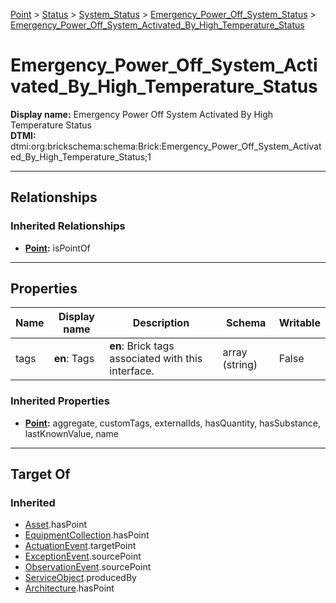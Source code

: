 [Point](../../../Point.md) > [Status](../../Status.md) > [System_Status](../System_Status.md) > [Emergency_Power_Off_System_Status](Emergency_Power_Off_System_Status.md) > [Emergency_Power_Off_System_Activated_By_High_Temperature_Status](#)
# Emergency_Power_Off_System_Activated_By_High_Temperature_Status

**Display name:** Emergency Power Off System Activated By High Temperature Status<br />
**DTMI:** dtmi:org:brickschema:schema:Brick:Emergency_Power_Off_System_Activated_By_High_Temperature_Status;1

---

## Relationships
### Inherited Relationships
* **[Point](../../../Point.md):** isPointOf

---

## Properties
|Name|Display name|Description|Schema|Writable|
|-|-|-|-|-|
|tags|**en**: Tags|**en**: Brick tags associated with this interface.|array (string)|False|
### Inherited Properties
* **[Point](../../../Point.md):** aggregate, customTags, externalIds, hasQuantity, hasSubstance, lastKnownValue, name

---

## Target Of
### Inherited
* [Asset](../../../../Asset/Asset.md).hasPoint
* [EquipmentCollection](../../../../Collection/AssetCollection/EquipmentCollection/EquipmentCollection.md).hasPoint
* [ActuationEvent](../../../../Event/PointEvent/ActuationEvent.md).targetPoint
* [ExceptionEvent](../../../../Event/PointEvent/ExceptionEvent.md).sourcePoint
* [ObservationEvent](../../../../Event/PointEvent/ObservationEvent.md).sourcePoint
* [ServiceObject](../../../../Information/ServiceObject/ServiceObject.md).producedBy
* [Architecture](../../../../Space/Architecture/Architecture.md).hasPoint
